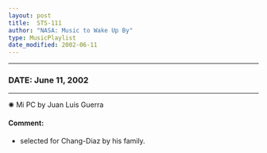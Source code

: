 ```yaml
---
layout: post
title:  STS-111
author: "NASA: Music to Wake Up By"
type: MusicPlaylist
date_modified: 2002-06-11
---
```


----
### DATE: June 11, 2002
----
✺ Mi PC by Juan Luis Guerra

#### Comment:
* selected for Chang-Diaz by his family.
